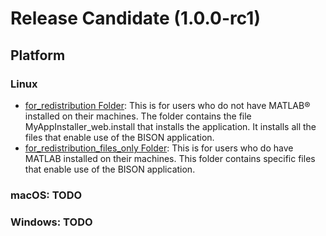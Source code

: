# Release Candidate (1.0.0-rc1)

## Platform

### Linux

* [for_redistribution Folder](./bin/linux/for_redistribution): This is for users who do not have MATLAB® installed on their machines.  The folder contains the file MyAppInstaller_web.install that installs the application. It installs all the files that enable use of the BISON application.
* [for_redistribution_files_only Folder](./bin/linux/for_redistribution_files_only): This is for users who do have MATLAB installed on their machines. This folder contains specific files that enable use of the BISON application.

### macOS: TODO

### Windows: TODO
